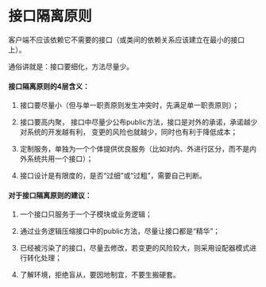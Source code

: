# 接口隔离原则

客户端不应该依赖它不需要的接口（或类间的依赖关系应该建立在最小的接口上）。

通俗讲就是：接口要细化，方法尽量少。

#### 接口隔离原则的4层含义：

1. 接口要尽量小（但与单一职责原则发生冲突时，先满足单一职责原则）；

2. 接口要高内聚，
接口中尽量少公布public方法，接口是对外的承诺，承诺越少对系统的开发越有利，
变更的风险也就越少，同时也有利于降低成本；

3. 定制服务，单独为一个个体提供优良服务（比如对内、外进行区分，而不是内外系统共用一个接口）；

4. 接口设计是有限度的，是否“过细”或“过粗”，需要自己判断。

#### 对于接口隔离原则的建议：

1. 一个接口只服务于一个子模块或业务逻辑；

2. 通过业务逻辑压缩接口中的public方法，尽量让接口都是“精华”；

3. 已经被污染了的接口，尽量去修改，若变更的风险较大，则采用设配器模式进行转化处理；

4. 了解环境，拒绝盲从，要因地制宜，不要生搬硬套。